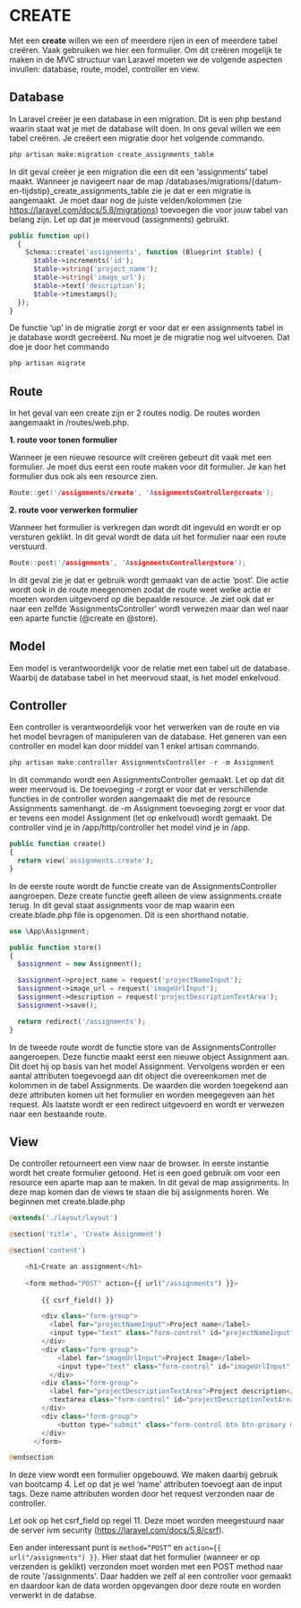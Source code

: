CREATE
======

Met een **create** willen we een of meerdere rijen in een of meerdere tabel creëren. Vaak gebruiken we hier een formulier. Om dit creëren mogelijk te maken in de MVC structuur van Laravel moeten we de volgende aspecten invullen: database, route, model, controller en view.

Database
--------

In Laravel creëer je een database in een migration. Dit is een php bestand waarin staat wat je met de database wilt doen. In ons geval willen we een tabel creëren. Je creëert een migratie door het volgende commando.

```c
php artisan make:migration create_assignments_table
```

In dit geval creëer je een migration die een dit een ‘assignments’ tabel maakt. Wanneer je navigeert naar de map /databases/migrations/{datum-en-tijdstip}\_create\_assignments\_table zie je dat er een migratie is aangemaakt. Je moet daar nog de juiste velden/kolommen (zie <https://laravel.com/docs/5.8/migrations>) toevoegen die voor jouw tabel van belang zijn. Let op dat je meervoud (assignments) gebruikt.

```php
public function up()
  {
    Schema::create('assignments', function (Blueprint $table) {
      $table->increments('id');
      $table->string('project_name');
      $table->string('image_url');
      $table->text('description');
      $table->timestamps();
  });
}
```

De functie ‘up’ in de migratie zorgt er voor dat er een assignments tabel in je database wordt gecreëerd. Nu moet je de migratie nog wel uitvoeren. Dat doe je door het commando

```c
php artisan migrate
```

**Route**
---------

In het geval van een create zijn er 2 routes nodig. De routes worden aangemaakt in /routes/web.php.

**1\. route voor tonen formulier**

Wanneer je een nieuwe resource wilt creëren gebeurt dit vaak met een formulier. Je moet dus eerst een route maken voor dit formulier. Je kan het formulier dus ook als een resource zien.

```c
Route::get('/assignments/create', 'AssignmentsController@create');
```

**2\. route voor verwerken formulier**

Wanneer het formulier is verkregen dan wordt dit ingevuld en wordt er op versturen geklikt. In dit geval wordt de data uit het formulier naar een route verstuurd.

```c
Route::post('/assignments', 'AssignmentsController@store');
```

In dit geval zie je dat er gebruik wordt gemaakt van de actie ‘post’. Die actie wordt ook in de route meegenomen zodat de route weet welke actie er moeten worden uitgevoerd op die bepaalde resource. Je ziet ook dat er naar een zelfde ‘AssignmentsController’ wordt verwezen maar dan wel naar een aparte functie (@create en @store).

Model
-----

Een model is verantwoordelijk voor de relatie met een tabel uit de database. Waarbij de database tabel in het meervoud staat, is het model enkelvoud.

Controller
----------

Een controller is verantwoordelijk voor het verwerken van de route en via het model bevragen of manipuleren van de database. Het generen van een controller en model kan door middel van 1 enkel artisan commando.

```c
php artisan make:controller AssignmentsController -r -m Assignment
```

In dit commando wordt een AssignmentsController gemaakt. Let op dat dit weer meervoud is. De toevoeging -r zorgt er voor dat er verschillende functies in de controller worden aangemaakt die met de resource Assignments samenhangt. de -m Assignment toevoeging zorgt er voor dat er tevens een model Assignment (let op enkelvoud) wordt gemaakt. De controller vind je in /app/http/controller het model vind je in /app.

```php
public function create()
{
  return view('assignments.create');
}
```

In de eerste route wordt de functie create van de AssignmentsController aangroepen. Deze create functie geeft alleen de view assignments.create terug. In dit geval staat assignments voor de map waarin een create.blade.php file is opgenomen. Dit is een shorthand notatie.

```php
use \App\Assignment;

public function store()
{
  $assignment = new Assignment();

  $assignment->project_name = request('projectNameInput');
  $assignment->image_url = request('imageUrlInput');
  $assignment->description = request('projectDescriptionTextArea');
  $assignment->save();

  return redirect('/assignments');
}
```

In de tweede route wordt de functie store van de AssignmentsController aangeroepen. Deze functie maakt eerst een nieuwe object Assignment aan. Dit doet hij op basis van het model Assignment. Vervolgens worden er een aantal attributen toegevoegd aan dit object die overeenkomen met de kolommen in de tabel Assignments. De waarden die worden toegekend aan deze attributen komen uit het formulier en worden meegegeven aan het request. Als laatste wordt er een redirect uitgevoerd en wordt er verwezen naar een bestaande route.

View
----

De controller retourneert een view naar de browser. In eerste instantie wordt het create formulier getoond. Het is een goed gebruik om voor een resource een aparte map aan te maken. In dit geval de map assignments. In deze map komen dan de views te staan die bij assignments horen. We beginnen met create.blade.php

```php
@extends('./layout/layout')

@section('title', 'Create Assignment')

@section('content')

    <h1>Create an assignment</h1>
    
    <form method="POST" action={{ url("/assignments") }}>
        
        {{ csrf_field() }}

        <div class="form-group">
          <label for="projectNameInput">Project name</label>
          <input type="text" class="form-control" id="projectNameInput" name="projectNameInput" placeholder="insert your project name">
        </div>
        <div class="form-group">
            <label for="imageUrlInput">Project Image</label>
            <input type="text" class="form-control" id="imageUrlInput" name="imageUrlInput" placeholder="insert your project image url">
          </div>
        <div class="form-group">
          <label for="projectDescriptionTextArea">Project description</label>
          <textarea class="form-control" id="projectDescriptionTextArea" name="projectDescriptionTextArea" rows="4"></textarea>
        </div>
        <div class="form-group">
            <button type="submit" class="form-control btn btn-primary mb-2">Submit</button>
        </div>
      </form>

@endsection
```

In deze view wordt een formulier opgebouwd. We maken daarbij gebruik van bootcamp 4\. Let op dat je wel ‘name' attributen toevoegt aan de input tags. Deze name attributen worden door het request verzonden naar de controller.

Let ook op het csrf\_field op regel 11\. Deze moet worden meegestuurd naar de server ivm security (<https://laravel.com/docs/5.8/csrf>).

Een ander interessant punt is `method=“POST”` en `action={{ url("/assignments") }}`. Hier staat dat het formulier (wanneer er op verzenden is geklikt) verzonden moet worden met een POST method naar de route '/assignments'. Daar hadden we zelf al een controller voor gemaakt en daardoor kan de data worden opgevangen door deze route en worden verwerkt in de databse.